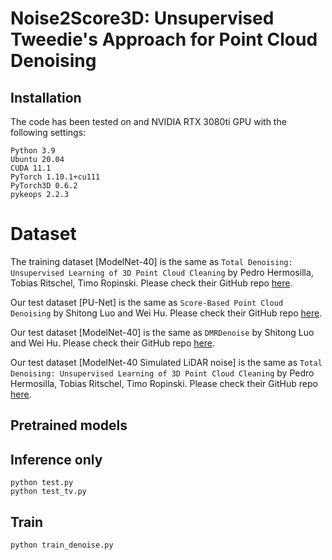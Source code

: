 # Noise2Score3D: Unsupervised Tweedie's Approach for Point Cloud Denoising

## Installation
The code has been tested on and NVIDIA RTX 3080ti GPU with the following settings:

```
Python 3.9
Ubuntu 20.04
CUDA 11.1
PyTorch 1.10.1+cu111
PyTorch3D 0.6.2
pykeops 2.2.3
```

# Dataset
The training dataset [ModelNet-40] is the same as ``Total Denoising: Unsupervised Learning of 3D Point Cloud Cleaning`` by Pedro Hermosilla, Tobias Ritschel, Timo Ropinski. Please check their GitHub repo [here](https://github.com/phermosilla/TotalDenoising).

Our test dataset [PU-Net] is the same as ``Score-Based Point Cloud Denoising`` by Shitong Luo and Wei Hu. Please check their GitHub repo [here](https://github.com/luost26/score-denoise). 

Our test dataset [ModelNet-40] is the same as ``DMRDenoise`` by Shitong Luo and Wei Hu. Please check their GitHub repo [here](https://github.com/luost26/DMRDenoise). 

Our test dataset [ModelNet-40 Simulated LiDAR noise] is the same as ``Total Denoising: Unsupervised Learning of 3D Point Cloud Cleaning`` by Pedro Hermosilla, Tobias Ritschel, Timo Ropinski. Please check their GitHub repo [here](https://github.com/phermosilla/TotalDenoising).

## Pretrained models


## Inference only

```
python test.py 
python test_tv.py 
```

## Train 

```
python train_denoise.py
```
